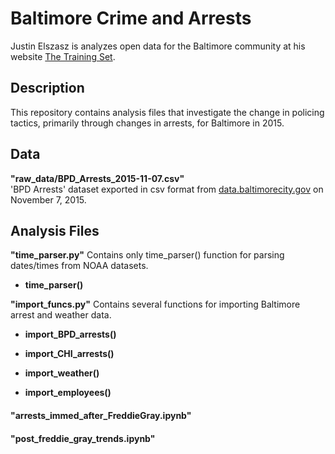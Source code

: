 # Baltimore Crime and Arrests

Justin Elszasz is analyzes open data for the Baltimore community at his website [The Training Set](http://www.thetrainingset.com).

## Description

This repository contains analysis files that investigate the change in policing tactics, primarily through changes in arrests, for Baltimore in 2015.	

## Data

**"raw_data/BPD_Arrests_2015-11-07.csv"**  
'BPD Arrests' dataset exported in csv format from [data.baltimorecity.gov](https://data.baltimorecity.gov/Public-Safety/BPD-Arrests/3i3v-ibrt) on November 7, 2015.

## Analysis Files

**"time_parser.py"**
Contains only time_parser() function for parsing dates/times from NOAA datasets.

* **time_parser()**

**"import_funcs.py"**
Contains several functions for importing Baltimore arrest and weather data.

* **import_BPD_arrests()**

* **import_CHI_arrests()**

* **import_weather()**

* **import_employees()**

#### "arrests_immed_after_FreddieGray.ipynb"

#### "post_freddie_gray_trends.ipynb"